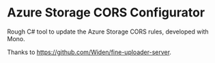 # Azure Storage CORS Configurator

Rough C# tool to update the Azure Storage CORS rules, developed with
Mono.

Thanks to https://github.com/Widen/fine-uploader-server.
